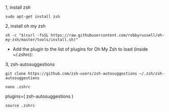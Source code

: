 1, install zsh

```
sudo apt-get install zsh
```

2, install oh my zsh

```
sh -c "$(curl -fsSL https://raw.githubusercontent.com/robbyrussell/oh-my-zsh/master/tools/install.sh)"
```

- Add the plugin to the list of plugins for Oh My Zsh to load (inside ~/.zshrc):

3, zsh-autosuggestions

```
git clone https://github.com/zsh-users/zsh-autosuggestions ~/.zsh/zsh-autosuggestions
```

```
nano .zshrc
```

plugins=(
zsh-autosuggestions
)

```
source .zshrc
```
